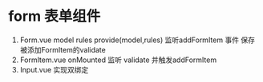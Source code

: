 # form 表单组件
1. Form.vue   model  rules provide(model,rules) 监听addFormItem 事件 保存被添加FormItem的validate
2. FormItem.vue    onMounted 监听 validate 并触发addFormItem
3. Input.vue 实现双绑定